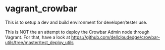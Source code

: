 vagrant_crowbar
===============

This is to setup a dev and build environment for developer/tester use.

This is NOT the an attempt to deploy the Crowbar Admin node through Vagrant.  For that, have a look at https://github.com/dellcloudedge/crowbar-utils/tree/master/test_deploy_utils



